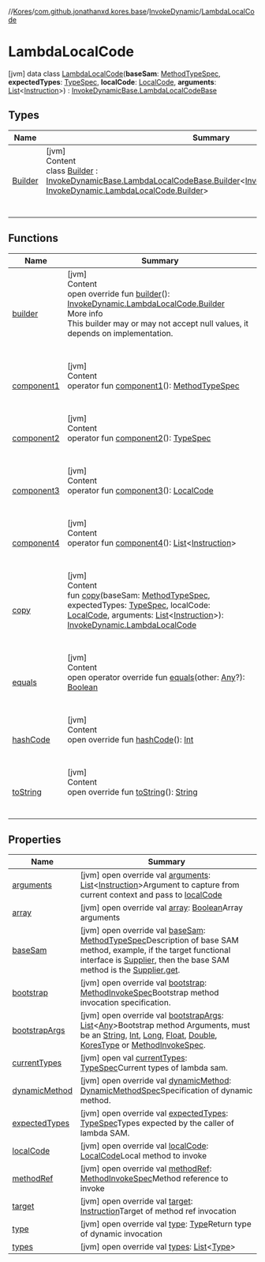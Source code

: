 //[Kores](../../../index.md)/[com.github.jonathanxd.kores.base](../../index.md)/[InvokeDynamic](../index.md)/[LambdaLocalCode](index.md)



# LambdaLocalCode  
 [jvm] data class [LambdaLocalCode](index.md)(**baseSam**: [MethodTypeSpec](../../../com.github.jonathanxd.kores.common/-method-type-spec/index.md), **expectedTypes**: [TypeSpec](../../-type-spec/index.md), **localCode**: [LocalCode](../../-local-code/index.md), **arguments**: [List](https://kotlinlang.org/api/latest/jvm/stdlib/kotlin.collections/-list/index.html)<[Instruction](../../../com.github.jonathanxd.kores/-instruction/index.md)>) : [InvokeDynamicBase.LambdaLocalCodeBase](../../-invoke-dynamic-base/-lambda-local-code-base/index.md)   


## Types  
  
|  Name|  Summary| 
|---|---|
| <a name="com.github.jonathanxd.kores.base/InvokeDynamic.LambdaLocalCode.Builder///PointingToDeclaration/"></a>[Builder](-builder/index.md)| <a name="com.github.jonathanxd.kores.base/InvokeDynamic.LambdaLocalCode.Builder///PointingToDeclaration/"></a>[jvm]  <br>Content  <br>class [Builder](-builder/index.md) : [InvokeDynamicBase.LambdaLocalCodeBase.Builder](../../-invoke-dynamic-base/-lambda-local-code-base/-builder/index.md)<[InvokeDynamic.LambdaLocalCode](index.md), [InvokeDynamic.LambdaLocalCode.Builder](-builder/index.md)>   <br><br><br>


## Functions  
  
|  Name|  Summary| 
|---|---|
| <a name="com.github.jonathanxd.kores.base/InvokeDynamic.LambdaLocalCode/builder/#/PointingToDeclaration/"></a>[builder](builder.md)| <a name="com.github.jonathanxd.kores.base/InvokeDynamic.LambdaLocalCode/builder/#/PointingToDeclaration/"></a>[jvm]  <br>Content  <br>open override fun [builder](builder.md)(): [InvokeDynamic.LambdaLocalCode.Builder](-builder/index.md)  <br>More info  <br>This builder may or may not accept null values, it depends on implementation.  <br><br><br>
| <a name="com.github.jonathanxd.kores.base/InvokeDynamic.LambdaLocalCode/component1/#/PointingToDeclaration/"></a>[component1](component1.md)| <a name="com.github.jonathanxd.kores.base/InvokeDynamic.LambdaLocalCode/component1/#/PointingToDeclaration/"></a>[jvm]  <br>Content  <br>operator fun [component1](component1.md)(): [MethodTypeSpec](../../../com.github.jonathanxd.kores.common/-method-type-spec/index.md)  <br><br><br>
| <a name="com.github.jonathanxd.kores.base/InvokeDynamic.LambdaLocalCode/component2/#/PointingToDeclaration/"></a>[component2](component2.md)| <a name="com.github.jonathanxd.kores.base/InvokeDynamic.LambdaLocalCode/component2/#/PointingToDeclaration/"></a>[jvm]  <br>Content  <br>operator fun [component2](component2.md)(): [TypeSpec](../../-type-spec/index.md)  <br><br><br>
| <a name="com.github.jonathanxd.kores.base/InvokeDynamic.LambdaLocalCode/component3/#/PointingToDeclaration/"></a>[component3](component3.md)| <a name="com.github.jonathanxd.kores.base/InvokeDynamic.LambdaLocalCode/component3/#/PointingToDeclaration/"></a>[jvm]  <br>Content  <br>operator fun [component3](component3.md)(): [LocalCode](../../-local-code/index.md)  <br><br><br>
| <a name="com.github.jonathanxd.kores.base/InvokeDynamic.LambdaLocalCode/component4/#/PointingToDeclaration/"></a>[component4](component4.md)| <a name="com.github.jonathanxd.kores.base/InvokeDynamic.LambdaLocalCode/component4/#/PointingToDeclaration/"></a>[jvm]  <br>Content  <br>operator fun [component4](component4.md)(): [List](https://kotlinlang.org/api/latest/jvm/stdlib/kotlin.collections/-list/index.html)<[Instruction](../../../com.github.jonathanxd.kores/-instruction/index.md)>  <br><br><br>
| <a name="com.github.jonathanxd.kores.base/InvokeDynamic.LambdaLocalCode/copy/#com.github.jonathanxd.kores.common.MethodTypeSpec#com.github.jonathanxd.kores.base.TypeSpec#com.github.jonathanxd.kores.base.LocalCode#kotlin.collections.List[com.github.jonathanxd.kores.Instruction]/PointingToDeclaration/"></a>[copy](copy.md)| <a name="com.github.jonathanxd.kores.base/InvokeDynamic.LambdaLocalCode/copy/#com.github.jonathanxd.kores.common.MethodTypeSpec#com.github.jonathanxd.kores.base.TypeSpec#com.github.jonathanxd.kores.base.LocalCode#kotlin.collections.List[com.github.jonathanxd.kores.Instruction]/PointingToDeclaration/"></a>[jvm]  <br>Content  <br>fun [copy](copy.md)(baseSam: [MethodTypeSpec](../../../com.github.jonathanxd.kores.common/-method-type-spec/index.md), expectedTypes: [TypeSpec](../../-type-spec/index.md), localCode: [LocalCode](../../-local-code/index.md), arguments: [List](https://kotlinlang.org/api/latest/jvm/stdlib/kotlin.collections/-list/index.html)<[Instruction](../../../com.github.jonathanxd.kores/-instruction/index.md)>): [InvokeDynamic.LambdaLocalCode](index.md)  <br><br><br>
| <a name="kotlin/Any/equals/#kotlin.Any?/PointingToDeclaration/"></a>[equals](../../../com.github.jonathanxd.kores.util/-simple-resolver/index.md#%5Bkotlin%2FAny%2Fequals%2F%23kotlin.Any%3F%2FPointingToDeclaration%2F%5D%2FFunctions%2F-1211764316)| <a name="kotlin/Any/equals/#kotlin.Any?/PointingToDeclaration/"></a>[jvm]  <br>Content  <br>open operator override fun [equals](../../../com.github.jonathanxd.kores.util/-simple-resolver/index.md#%5Bkotlin%2FAny%2Fequals%2F%23kotlin.Any%3F%2FPointingToDeclaration%2F%5D%2FFunctions%2F-1211764316)(other: [Any](https://kotlinlang.org/api/latest/jvm/stdlib/kotlin/-any/index.html)?): [Boolean](https://kotlinlang.org/api/latest/jvm/stdlib/kotlin/-boolean/index.html)  <br><br><br>
| <a name="kotlin/Any/hashCode/#/PointingToDeclaration/"></a>[hashCode](../../../com.github.jonathanxd.kores.util/-simple-resolver/index.md#%5Bkotlin%2FAny%2FhashCode%2F%23%2FPointingToDeclaration%2F%5D%2FFunctions%2F-1211764316)| <a name="kotlin/Any/hashCode/#/PointingToDeclaration/"></a>[jvm]  <br>Content  <br>open override fun [hashCode](../../../com.github.jonathanxd.kores.util/-simple-resolver/index.md#%5Bkotlin%2FAny%2FhashCode%2F%23%2FPointingToDeclaration%2F%5D%2FFunctions%2F-1211764316)(): [Int](https://kotlinlang.org/api/latest/jvm/stdlib/kotlin/-int/index.html)  <br><br><br>
| <a name="kotlin/Any/toString/#/PointingToDeclaration/"></a>[toString](../../../com.github.jonathanxd.kores.util/-simple-resolver/index.md#%5Bkotlin%2FAny%2FtoString%2F%23%2FPointingToDeclaration%2F%5D%2FFunctions%2F-1211764316)| <a name="kotlin/Any/toString/#/PointingToDeclaration/"></a>[jvm]  <br>Content  <br>open override fun [toString](../../../com.github.jonathanxd.kores.util/-simple-resolver/index.md#%5Bkotlin%2FAny%2FtoString%2F%23%2FPointingToDeclaration%2F%5D%2FFunctions%2F-1211764316)(): [String](https://kotlinlang.org/api/latest/jvm/stdlib/kotlin/-string/index.html)  <br><br><br>


## Properties  
  
|  Name|  Summary| 
|---|---|
| <a name="com.github.jonathanxd.kores.base/InvokeDynamic.LambdaLocalCode/arguments/#/PointingToDeclaration/"></a>[arguments](arguments.md)| <a name="com.github.jonathanxd.kores.base/InvokeDynamic.LambdaLocalCode/arguments/#/PointingToDeclaration/"></a> [jvm] open override val [arguments](arguments.md): [List](https://kotlinlang.org/api/latest/jvm/stdlib/kotlin.collections/-list/index.html)<[Instruction](../../../com.github.jonathanxd.kores/-instruction/index.md)>Argument to capture from current context and pass to [localCode](local-code.md)   <br>
| <a name="com.github.jonathanxd.kores.base/InvokeDynamic.LambdaLocalCode/array/#/PointingToDeclaration/"></a>[array](index.md#%5Bcom.github.jonathanxd.kores.base%2FInvokeDynamic.LambdaLocalCode%2Farray%2F%23%2FPointingToDeclaration%2F%5D%2FProperties%2F-1211764316)| <a name="com.github.jonathanxd.kores.base/InvokeDynamic.LambdaLocalCode/array/#/PointingToDeclaration/"></a> [jvm] open override val [array](index.md#%5Bcom.github.jonathanxd.kores.base%2FInvokeDynamic.LambdaLocalCode%2Farray%2F%23%2FPointingToDeclaration%2F%5D%2FProperties%2F-1211764316): [Boolean](https://kotlinlang.org/api/latest/jvm/stdlib/kotlin/-boolean/index.html)Array arguments   <br>
| <a name="com.github.jonathanxd.kores.base/InvokeDynamic.LambdaLocalCode/baseSam/#/PointingToDeclaration/"></a>[baseSam](base-sam.md)| <a name="com.github.jonathanxd.kores.base/InvokeDynamic.LambdaLocalCode/baseSam/#/PointingToDeclaration/"></a> [jvm] open override val [baseSam](base-sam.md): [MethodTypeSpec](../../../com.github.jonathanxd.kores.common/-method-type-spec/index.md)Description of base SAM method, example, if the target functional interface is [Supplier](https://docs.oracle.com/javase/8/docs/api/java/util/function/Supplier.html), then the base SAM method is the [Supplier.get](https://docs.oracle.com/javase/8/docs/api/java/util/function/Supplier.html#get--).   <br>
| <a name="com.github.jonathanxd.kores.base/InvokeDynamic.LambdaLocalCode/bootstrap/#/PointingToDeclaration/"></a>[bootstrap](index.md#%5Bcom.github.jonathanxd.kores.base%2FInvokeDynamic.LambdaLocalCode%2Fbootstrap%2F%23%2FPointingToDeclaration%2F%5D%2FProperties%2F-1211764316)| <a name="com.github.jonathanxd.kores.base/InvokeDynamic.LambdaLocalCode/bootstrap/#/PointingToDeclaration/"></a> [jvm] open override val [bootstrap](index.md#%5Bcom.github.jonathanxd.kores.base%2FInvokeDynamic.LambdaLocalCode%2Fbootstrap%2F%23%2FPointingToDeclaration%2F%5D%2FProperties%2F-1211764316): [MethodInvokeSpec](../../../com.github.jonathanxd.kores.common/-method-invoke-spec/index.md)Bootstrap method invocation specification.   <br>
| <a name="com.github.jonathanxd.kores.base/InvokeDynamic.LambdaLocalCode/bootstrapArgs/#/PointingToDeclaration/"></a>[bootstrapArgs](index.md#%5Bcom.github.jonathanxd.kores.base%2FInvokeDynamic.LambdaLocalCode%2FbootstrapArgs%2F%23%2FPointingToDeclaration%2F%5D%2FProperties%2F-1211764316)| <a name="com.github.jonathanxd.kores.base/InvokeDynamic.LambdaLocalCode/bootstrapArgs/#/PointingToDeclaration/"></a> [jvm] open override val [bootstrapArgs](index.md#%5Bcom.github.jonathanxd.kores.base%2FInvokeDynamic.LambdaLocalCode%2FbootstrapArgs%2F%23%2FPointingToDeclaration%2F%5D%2FProperties%2F-1211764316): [List](https://kotlinlang.org/api/latest/jvm/stdlib/kotlin.collections/-list/index.html)<[Any](https://kotlinlang.org/api/latest/jvm/stdlib/kotlin/-any/index.html)>Bootstrap method Arguments, must be an [String](https://kotlinlang.org/api/latest/jvm/stdlib/kotlin/-string/index.html), [Int](https://kotlinlang.org/api/latest/jvm/stdlib/kotlin/-int/index.html), [Long](https://kotlinlang.org/api/latest/jvm/stdlib/kotlin/-long/index.html), [Float](https://kotlinlang.org/api/latest/jvm/stdlib/kotlin/-float/index.html), [Double](https://kotlinlang.org/api/latest/jvm/stdlib/kotlin/-double/index.html), [KoresType](../../../com.github.jonathanxd.kores.type/-kores-type/index.md) or [MethodInvokeSpec](../../../com.github.jonathanxd.kores.common/-method-invoke-spec/index.md).   <br>
| <a name="com.github.jonathanxd.kores.base/InvokeDynamic.LambdaLocalCode/currentTypes/#/PointingToDeclaration/"></a>[currentTypes](index.md#%5Bcom.github.jonathanxd.kores.base%2FInvokeDynamic.LambdaLocalCode%2FcurrentTypes%2F%23%2FPointingToDeclaration%2F%5D%2FProperties%2F-1211764316)| <a name="com.github.jonathanxd.kores.base/InvokeDynamic.LambdaLocalCode/currentTypes/#/PointingToDeclaration/"></a> [jvm] open val [currentTypes](index.md#%5Bcom.github.jonathanxd.kores.base%2FInvokeDynamic.LambdaLocalCode%2FcurrentTypes%2F%23%2FPointingToDeclaration%2F%5D%2FProperties%2F-1211764316): [TypeSpec](../../-type-spec/index.md)Current types of lambda sam.   <br>
| <a name="com.github.jonathanxd.kores.base/InvokeDynamic.LambdaLocalCode/dynamicMethod/#/PointingToDeclaration/"></a>[dynamicMethod](index.md#%5Bcom.github.jonathanxd.kores.base%2FInvokeDynamic.LambdaLocalCode%2FdynamicMethod%2F%23%2FPointingToDeclaration%2F%5D%2FProperties%2F-1211764316)| <a name="com.github.jonathanxd.kores.base/InvokeDynamic.LambdaLocalCode/dynamicMethod/#/PointingToDeclaration/"></a> [jvm] open override val [dynamicMethod](index.md#%5Bcom.github.jonathanxd.kores.base%2FInvokeDynamic.LambdaLocalCode%2FdynamicMethod%2F%23%2FPointingToDeclaration%2F%5D%2FProperties%2F-1211764316): [DynamicMethodSpec](../../../com.github.jonathanxd.kores.common/-dynamic-method-spec/index.md)Specification of dynamic method.   <br>
| <a name="com.github.jonathanxd.kores.base/InvokeDynamic.LambdaLocalCode/expectedTypes/#/PointingToDeclaration/"></a>[expectedTypes](expected-types.md)| <a name="com.github.jonathanxd.kores.base/InvokeDynamic.LambdaLocalCode/expectedTypes/#/PointingToDeclaration/"></a> [jvm] open override val [expectedTypes](expected-types.md): [TypeSpec](../../-type-spec/index.md)Types expected by the caller of lambda SAM.   <br>
| <a name="com.github.jonathanxd.kores.base/InvokeDynamic.LambdaLocalCode/localCode/#/PointingToDeclaration/"></a>[localCode](local-code.md)| <a name="com.github.jonathanxd.kores.base/InvokeDynamic.LambdaLocalCode/localCode/#/PointingToDeclaration/"></a> [jvm] open override val [localCode](local-code.md): [LocalCode](../../-local-code/index.md)Local method to invoke   <br>
| <a name="com.github.jonathanxd.kores.base/InvokeDynamic.LambdaLocalCode/methodRef/#/PointingToDeclaration/"></a>[methodRef](index.md#%5Bcom.github.jonathanxd.kores.base%2FInvokeDynamic.LambdaLocalCode%2FmethodRef%2F%23%2FPointingToDeclaration%2F%5D%2FProperties%2F-1211764316)| <a name="com.github.jonathanxd.kores.base/InvokeDynamic.LambdaLocalCode/methodRef/#/PointingToDeclaration/"></a> [jvm] open override val [methodRef](index.md#%5Bcom.github.jonathanxd.kores.base%2FInvokeDynamic.LambdaLocalCode%2FmethodRef%2F%23%2FPointingToDeclaration%2F%5D%2FProperties%2F-1211764316): [MethodInvokeSpec](../../../com.github.jonathanxd.kores.common/-method-invoke-spec/index.md)Method reference to invoke   <br>
| <a name="com.github.jonathanxd.kores.base/InvokeDynamic.LambdaLocalCode/target/#/PointingToDeclaration/"></a>[target](target.md)| <a name="com.github.jonathanxd.kores.base/InvokeDynamic.LambdaLocalCode/target/#/PointingToDeclaration/"></a> [jvm] open override val [target](target.md): [Instruction](../../../com.github.jonathanxd.kores/-instruction/index.md)Target of method ref invocation   <br>
| <a name="com.github.jonathanxd.kores.base/InvokeDynamic.LambdaLocalCode/type/#/PointingToDeclaration/"></a>[type](index.md#%5Bcom.github.jonathanxd.kores.base%2FInvokeDynamic.LambdaLocalCode%2Ftype%2F%23%2FPointingToDeclaration%2F%5D%2FProperties%2F-1211764316)| <a name="com.github.jonathanxd.kores.base/InvokeDynamic.LambdaLocalCode/type/#/PointingToDeclaration/"></a> [jvm] open override val [type](index.md#%5Bcom.github.jonathanxd.kores.base%2FInvokeDynamic.LambdaLocalCode%2Ftype%2F%23%2FPointingToDeclaration%2F%5D%2FProperties%2F-1211764316): [Type](https://docs.oracle.com/javase/8/docs/api/java/lang/reflect/Type.html)Return type of dynamic invocation   <br>
| <a name="com.github.jonathanxd.kores.base/InvokeDynamic.LambdaLocalCode/types/#/PointingToDeclaration/"></a>[types](types.md)| <a name="com.github.jonathanxd.kores.base/InvokeDynamic.LambdaLocalCode/types/#/PointingToDeclaration/"></a> [jvm] open override val [types](types.md): [List](https://kotlinlang.org/api/latest/jvm/stdlib/kotlin.collections/-list/index.html)<[Type](https://docs.oracle.com/javase/8/docs/api/java/lang/reflect/Type.html)>   <br>

